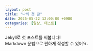 ```yaml
---
layout: post
title: "나의 첫 글"
date: 2025-05-22 12:00:00 +0900
categories: [일상, 테스트]
---
```


Jekyll로 첫 포스트를 써봅니다!  
Markdown 문법으로 편하게 작성할 수 있어요.